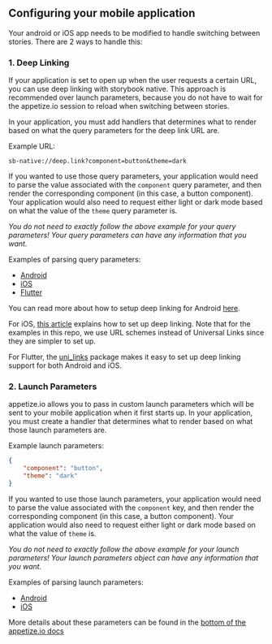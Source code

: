 ## Configuring your mobile application

Your android or iOS app needs to be modified to handle switching between stories. There are 2 ways to handle this:

### 1. Deep Linking

If your application is set to open up when the user requests a certain URL, you can use deep linking with storybook native. This approach is recommended over launch parameters, because you do not have to wait for the appetize.io session to reload when switching between stories.

In your application, you must add handlers that determines what to render based on what the query parameters for the deep link URL are.

Example URL:

```
sb-native://deep.link?component=button&theme=dark
```

If you wanted to use those query parameters, your application would need to parse the value associated with the `component` query parameter, and then render the corresponding component (in this case, a button component). Your application would also need to request either light or dark mode based on what the value of the `theme` query parameter is.

_You do not need to exactly follow the above example for your query parameters! Your query parameters can have any information that you want._

Examples of parsing query parameters:

-   [Android](examples/android-material-ui/app/app/src/main/java/com/intuit/august2020/storybookdemoapp/MainActivity.kt#L42)
-   [iOS](examples/ios-material-ui/app/iOSStoryBookDemo/iOSStoryBookDemo/AppDelegate.swift#L83)
-   [Flutter](examples/flutter/app/lib/main.dart#L60)

You can read more about how to setup deep linking for Android [here](https://developer.android.com/training/app-links/deep-linking).

For iOS, [this article](https://medium.com/wolox/ios-deep-linking-url-scheme-vs-universal-links-50abd3802f97) explains how to set up deep linking. Note that for the examples in this repo, we use URL schemes instead of Universal Links since they are simpler to set up.

For Flutter, the [uni_links](https://pub.dev/packages/uni_links) package makes it easy to set up deep linking support for both Android and iOS.

### 2. Launch Parameters

appetize.io allows you to pass in custom launch parameters which will be sent to your mobile application when it first starts up. In your application, you must create a handler that determines what to render based on what those launch parameters are.

Example launch parameters:

```json
{
    "component": "button",
    "theme": "dark"
}
```

If you wanted to use those launch parameters, your application would need to parse the value associated with the `component` key, and then render the corresponding component (in this case, a button component). Your application would also need to request either light or dark mode based on what the value of `theme` is.

_You do not need to exactly follow the above example for your launch parameters! Your launch parameters object can have any information that you want._

Examples of parsing launch parameters:

-   [Android](examples/android-material-ui/app/app/src/main/java/com/intuit/august2020/storybookdemoapp/MainActivity.kt#L38)
-   [iOS](examples/ios-material-ui/app/iOSStoryBookDemo/iOSStoryBookDemo/AppDelegate.swift#L66)

More details about these parameters can be found in the [bottom of the appetize.io docs](https://docs.appetize.io/core-features/playback-options)
